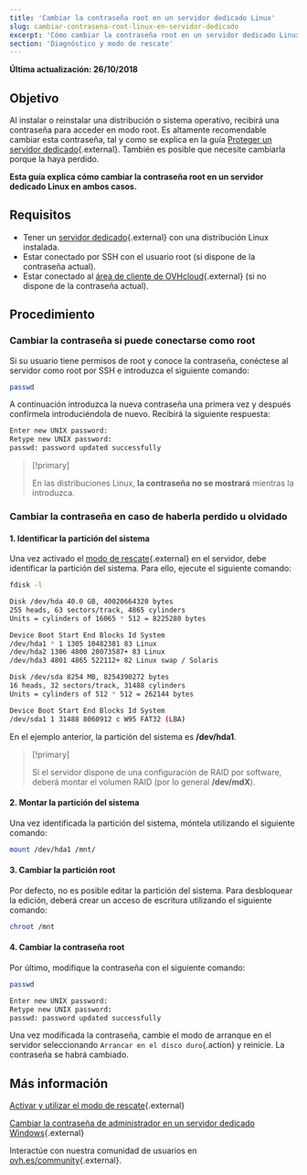 ```yaml
---
title: 'Cambiar la contraseña root en un servidor dedicado Linux'
slug: cambiar-contrasena-root-linux-en-servidor-dedicado
excerpt: 'Cómo cambiar la contraseña root en un servidor dedicado Linux'
section: 'Diagnóstico y modo de rescate'
---
```


**Última actualización: 26/10/2018**

## Objetivo

Al instalar o reinstalar una distribución o sistema operativo, recibirá una contraseña para acceder en modo root. Es altamente recomendable cambiar esta contraseña, tal y como se explica en la guía [Proteger un servidor dedicado](../seguridad-de-un-servidor-dedicado/){.external}. También es posible que necesite cambiarla porque la haya perdido.

**Esta guía explica cómo cambiar la contraseña root en un servidor dedicado Linux en ambos casos.**


## Requisitos

* Tener un [servidor dedicado](https://www.ovh.com/world/es/servidores_dedicados/){.external} con una distribución Linux instalada.
* Estar conectado por SSH con el usuario root (si dispone de la contraseña actual).
* Estar conectado al [área de cliente de OVHcloud](https://ca.ovh.com/auth/?action=gotomanager&from=https://www.ovh.com/world/&ovhSubsidiary=ws){.external} (si no dispone de la contraseña actual).


## Procedimiento

### Cambiar la contraseña si puede conectarse como root

Si su usuario tiene permisos de root y conoce la contraseña, conéctese al servidor como root por SSH e introduzca el siguiente comando:

```sh
passwd
```

A continuación introduzca la nueva contraseña una primera vez y después confírmela introduciéndola de nuevo. Recibirá la siguiente respuesta:

```sh
Enter new UNIX password:
Retype new UNIX password:
passwd: password updated successfully
```

> [!primary]
>
> En las distribuciones Linux, **la contraseña no se mostrará** mientras la introduzca.
>

### Cambiar la contraseña en caso de haberla perdido u olvidado

#### 1. Identificar la partición del sistema

Una vez activado el [modo de rescate](../modo_de_rescate/){.external} en el servidor, debe identificar la partición del sistema. Para ello, ejecute el siguiente comando:

```sh
fdisk -l

Disk /dev/hda 40.0 GB, 40020664320 bytes
255 heads, 63 sectors/track, 4865 cylinders
Units = cylinders of 16065 * 512 = 8225280 bytes

Device Boot Start End Blocks Id System
/dev/hda1 * 1 1305 10482381 83 Linux
/dev/hda2 1306 4800 28073587+ 83 Linux
/dev/hda3 4801 4865 522112+ 82 Linux swap / Solaris

Disk /dev/sda 8254 MB, 8254390272 bytes
16 heads, 32 sectors/track, 31488 cylinders
Units = cylinders of 512 * 512 = 262144 bytes

Device Boot Start End Blocks Id System
/dev/sda1 1 31488 8060912 c W95 FAT32 (LBA)
```

En el ejemplo anterior, la partición del sistema es **/dev/hda1**. 

> [!primary]
>
> Si el servidor dispone de una configuración de RAID por software, deberá montar el volumen RAID (por lo general **/dev/mdX**). 
>

#### 2. Montar la partición del sistema

Una vez identificada la partición del sistema, móntela utilizando el siguiente comando:

```sh
mount /dev/hda1 /mnt/
```

#### 3. Cambiar la partición root

Por defecto, no es posible editar la partición del sistema. Para desbloquear la edición, deberá crear un acceso de escritura utilizando el siguiente comando:

```sh
chroot /mnt
```

#### 4. Cambiar la contraseña root

Por último, modifique la contraseña con el siguiente comando:

```sh
passwd

Enter new UNIX password:
Retype new UNIX password:
passwd: password updated successfully
```

Una vez modificada la contraseña, cambie el modo de arranque en el servidor seleccionando `Arrancar en el disco duro`{.action} y reinicie. La contraseña se habrá cambiado.


## Más información

[Activar y utilizar el modo de rescate](../modo_de_rescate/){.external}

[Cambiar la contraseña de administrador en un servidor dedicado Windows](../cambiar-contrasena-administrador-en-servidor-windows/){.external}

Interactúe con nuestra comunidad de usuarios en [ovh.es/community](https://community.ovh.com){.external}.
